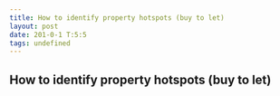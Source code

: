 ```yaml
---
title: How to identify property hotspots (buy to let)
layout: post
date: 201-0-1 T:5:5
tags: undefined
---
```

## How to identify property hotspots (buy to let)

